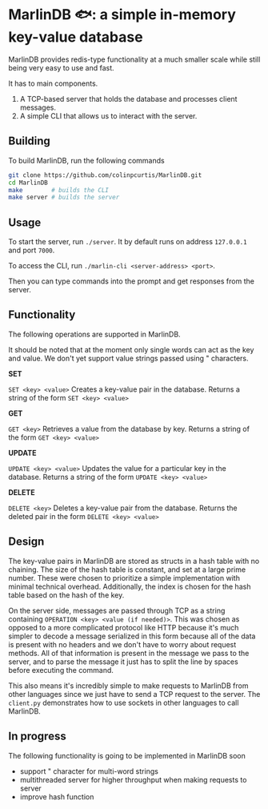 # MarlinDB 🐟: a simple in-memory key-value database

MarlinDB provides redis-type functionality at a much smaller scale while still being very easy to use and fast.

It has to main components.
1. A TCP-based server that holds the database and processes client messages.
2. A simple CLI that allows us to interact with the server.

## Building
To build MarlinDB, run the following commands

```bash
git clone https://github.com/colinpcurtis/MarlinDB.git
cd MarlinDB
make        # builds the CLI
make server # builds the server
```

## Usage
To start the server, run `./server`.  It by default runs on address `127.0.0.1` and port `7000`.

To access the CLI, run `./marlin-cli <server-address> <port>`.

Then you can type commands into the prompt and get responses from the server.

## Functionality
The following operations are supported in MarlinDB.

It should be noted that at the moment only single words can act as the key and value.  We don't yet support value strings passed using " characters.

<b>SET</b>

`SET <key> <value>`
Creates a key-value pair in the database.
Returns a string of the form `SET <key> <value>`

<b>GET</b>

`GET <key>`
Retrieves a value from the database by key.
Returns a string of the form `GET <key> <value>`

<b>UPDATE</b>

`UPDATE <key> <value>`
Updates the value for a particular key in the database.
Returns a string of the form `UPDATE <key> <value>`

<b>DELETE</b>

`DELETE <key>`
Deletes a key-value pair from the database.
Returns the deleted pair in the form `DELETE <key> <value>`


## Design
The key-value pairs in MarlinDB are stored as structs in a hash table with no chaining.  The size of the hash table is constant, and set at a large prime number.  These were chosen to prioritize a simple implementation with minimal technical overhead. Additionally, the index is chosen for the hash table based on the hash of the key.

On the server side, messages are passed through TCP as a string containing 
`OPERATION <key> <value (if needed)>`.  This was chosen as opposed to a more complicated protocol like HTTP because it's much simpler to decode a message serialized in this form because all of the data is present with no headers and we don't have to worry about request methods.  All of that information is present in the message we pass to the server, and to parse the message it just has to split the line by spaces before executing the command.

This also means it's incredibly simple to make requests to  MarlinDB from other languages since we just have to send a TCP request to the server. The `client.py` demonstrates how to use sockets in other languages to call MarlinDB.

<!-- ## Very simple benchmarks
| Operation      | Time (s)             |
| -----------    | -----------          |
| SET            | $9.6\cdot10^{-5}$    |
| GET            | 75          |
| UPDATE         | 78          |
| DELETE         | 89          | -->


## In progress
The following functionality is going to be implemented in MarlinDB soon
- support " character for multi-word strings
- multithreaded server for higher throughput when making requests to server
- improve hash function

